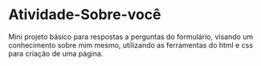 # Atividade-Sobre-você
Mini projeto básico para respostas a perguntas do formulário, visando um conhecimento sobre mim mesmo, utilizando as ferramentas do html e css para criação de uma página.
